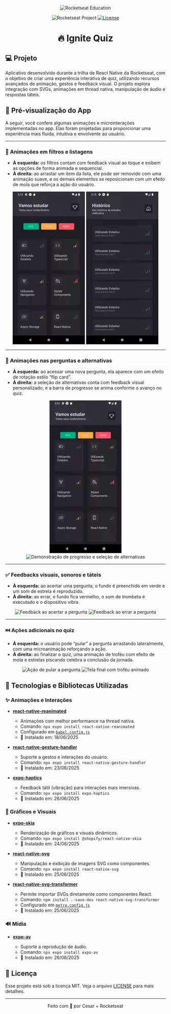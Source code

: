 <p align="center">
  <img alt="Rocketseat Education" src="https://avatars.githubusercontent.com/u/69590972?s=200&v=4" width="100px" />
</p>

<p align="center">
  <img src="https://img.shields.io/static/v1?label=Rocketseat&message=Education&color=8257e5&labelColor=202024" alt="Rocketseat Project" />
  <a href="LICENSE"><img  src="https://img.shields.io/static/v1?label=License&message=MIT&color=8257e5&labelColor=202024" alt="License"></a>
</p>

<h1 align="center">🔥 Ignite Quiz</h1>

## 💻 Projeto

Aplicativo desenvolvido durante a trilha de React Native da Rocketseat, com o objetivo de criar uma experiência interativa de quiz, utilizando recursos avançados de animação, gestos e feedback visual. O projeto explora integração com SVGs, animações em thread nativa, manipulação de áudio e respostas táteis.

## 📸 **Pré-visualização do App**

A seguir, você confere algumas animações e microinterações implementadas no app. Elas foram projetadas para proporcionar uma experiência mais fluida, intuitiva e envolvente ao usuário.

---

### 🎯 **Animações em filtros e listagens**

- **À esquerda:** os filtros contam com feedback visual ao toque e exibem as opções de forma animada e sequencial.
- **À direita:** ao arrastar um item da lista, ele pode ser removido com uma animação suave, e os demais elementos se reposicionam com um efeito de mola que reforça a ação do usuário.

<p align="center">
  <img src="./assets/1-filtro_e_lista.gif" alt="Demonstração de filtro e listagem principal" width="45%"/>
  <img src="./assets/2-excluir_reposicionar.gif" alt="Demonstração de exclusão e reposicionamento na listagem" width="45%"/>
</p>

---

### 🧠 **Animações nas perguntas e alternativas**

- **À esquerda:** ao acessar uma nova pergunta, ela aparece com um efeito de rotação estilo “flip card”.
- **À direita:** a seleção de alternativas conta com feedback visual personalizado, e a barra de progresso se anima conforme o avanço no quiz.

<p align="center">
  <img src="./assets/3-entrando_selecionando.gif" alt="Demonstração de interação com alternativas e barra de progresso" width="45%"/>
  <img src="./assets/3.1-selecionando-barra-de-progresso.gif" alt="Demonstração de progresso e seleção de alternativas" width="45%"/>
</p>

---

### ✅ **Feedbacks visuais, sonoros e táteis**

- **À esquerda:** ao acertar uma pergunta, o fundo é preenchido em verde e um som de estrela é reproduzido.
- **À direita:** ao errar, o fundo fica vermelho, o som de trombeta é executado e o dispositivo vibra.

<p align="center">
  <img src="./assets/4-acerto.gif" alt="Feedback ao acertar a pergunta" width="45%"/>
  <img src="./assets/5-erro.gif" alt="Feedback ao errar a pergunta" width="45%"/>
</p>

---

### ⏭️ **Ações adicionais no quiz**

- **À esquerda:** o usuário pode “pular” a pergunta arrastando lateralmente, com uma microanimação reforçando a ação.
- **À direita:** ao finalizar o quiz, uma animação de troféu com efeito de mola e estrelas piscando celebra a conclusão da jornada.

<p align="center">
  <img src="./assets/6-pular.gif" alt="Ação de pular a pergunta" width="45%"/>
  <img src="./assets/7-trofeu.gif" alt="Tela final com troféu animado" width="45%"/>
</p>

## 🚀 Tecnologias e Bibliotecas Utilizadas

### ✨ Animações e Interações

* [**react-native-reanimated**](https://docs.swmansion.com/react-native-reanimated/docs/fundamentals/getting-started/)

  * Animações com melhor performance na thread nativa.
  * Comando: `npx expo install react-native-reanimated`
  * Configurado em [`babel.config.js`](./babel.config.js)
  * 📅 Instalado em: 18/06/2025

* [**react-native-gesture-handler**](https://docs.swmansion.com/react-native-gesture-handler/docs/fundamentals/installation)

  * Suporte a gestos e interações do usuário.
  * Comando: `npx expo install react-native-gesture-handler`
  * 📅 Instalado em: 23/06/2025

* [**expo-haptics**](https://www.npmjs.com/package/expo-haptics)

  * Feedback tátil (vibração) para interações mais imersivas.
  * Comando: `npx expo install expo-haptics`
  * 📅 Instalado em: 26/06/2025

### 🎨 Gráficos e Visuais

* [**expo-skia**](https://docs.expo.dev/versions/latest/sdk/skia/)

  * Renderização de gráficos e visuais dinâmicos.
  * Comando: `npx expo install @shopify/react-native-skia`
  * 📅 Instalado em: 24/06/2025

* [**react-native-svg**](https://docs.expo.dev/versions/latest/sdk/svg/)

  * Manipulação e exibição de imagens SVG como componentes.
  * Comando: `npx expo install react-native-svg`
  * 📅 Instalado em: 25/06/2025

* [**react-native-svg-transformer**](https://github.com/kristerkari/react-native-svg-transformer)

  * Permite importar SVGs diretamente como componentes React.
  * Comando: `npm install --save-dev react-native-svg-transformer`
  * Configurado em [`metro.config.js`](./metro.config.js)
  * 📅 Instalado em: 25/06/2025

### 🔊 Mídia

* [**expo-av**](https://docs.expo.dev/versions/latest/sdk/av/)

  * Suporte a reprodução de áudio.
  * Comando: `npx expo install expo-av`
  * 📅 Instalado em: 26/06/2025

## 📝 Licença

Esse projeto está sob a licença MIT. Veja o arquivo [LICENSE](LICENSE) para mais detalhes.

---

<p align="center">
  Feito com 💜 por Cesar + Rocketseat
</p>
